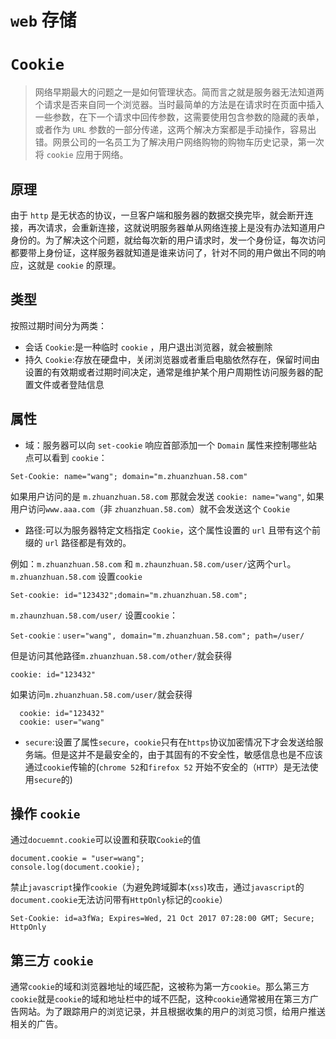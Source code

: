 # `web` 存储

# `Cookie`

> 网络早期最大的问题之一是如何管理状态。简而言之就是服务器无法知道两个请求是否来自同一个浏览器。当时最简单的方法是在请求时在页面中插入一些参数，在下一个请求中回传参数，这需要使用包含参数的隐藏的表单，或者作为 `URL` 参数的一部分传递，这两个解决方案都是手动操作，容易出错。网景公司的一名员工为了解决用户网络购物的购物车历史记录，第一次将 `cookie` 应用于网络。

## 原理

由于 `http` 是无状态的协议，一旦客户端和服务器的数据交换完毕，就会断开连接，再次请求，会重新连接，这就说明服务器单从网络连接上是没有办法知道用户身份的。为了解决这个问题，就给每次新的用户请求时，发一个身份证，每次访问都要带上身份证，这样服务器就知道是谁来访问了，针对不同的用户做出不同的响应，这就是 `cookie` 的原理。

## 类型

按照过期时间分为两类：
- 会话 `Cookie`:是一种临时 `cookie` ，用户退出浏览器，就会被删除
- 持久 `Cookie`:存放在硬盘中，关闭浏览器或者重启电脑依然存在，保留时间由设置的有效期或者过期时间决定，通常是维护某个用户周期性访问服务器的配置文件或者登陆信息

## 属性

- 域：服务器可以向 `set-cookie` 响应首部添加一个 `Domain` 属性来控制哪些站点可以看到 `cookie`：
```
Set-Cookie: name="wang"; domain="m.zhuanzhuan.58.com"
```
如果用户访问的是 `m.zhuanzhuan.58.com` 那就会发送 `cookie: name="wang"`, 如果用户访问`www.aaa.com`（非 `zhuanzhuan.58.com`）就不会发送这个 `Cookie`

- 路径:可以为服务器特定文档指定 `Cookie`，这个属性设置的 `url` 且带有这个前缀的 `url` 路径都是有效的。

例如：`m.zhuanzhuan.58.com` 和 `m.zhaunzhuan.58.com/user/`这两个`url`。 `m.zhuanzhuan.58.com` 设置`cookie`
```
Set-cookie: id="123432";domain="m.zhuanzhuan.58.com";
```

`m.zhaunzhuan.58.com/user/` 设置`cookie`：
```
Set-cookie：user="wang", domain="m.zhuanzhuan.58.com"; path=/user/
```
但是访问其他路径`m.zhuanzhuan.58.com/other/`就会获得
```
cookie: id="123432"
```
如果访问`m.zhuanzhuan.58.com/user/`就会获得
```
  cookie: id="123432"
  cookie: user="wang"
```

- `secure`:设置了属性`secure`，`cookie`只有在`https`协议加密情况下才会发送给服务端。但是这并不是最安全的，由于其固有的不安全性，敏感信息也是不应该通过`cookie`传输的(`chrome 52`和`firefox 52` 开始不安全的（`HTTP`）是无法使用`secure`的)

## 操作 `cookie`

通过`docuemnt.cookie`可以设置和获取`Cookie`的值
```
document.cookie = "user=wang";
console.log(document.cookie);
```
禁止`javascript`操作`cookie`（为避免跨域脚本(`xss`)攻击，通过`javascript`的`document.cookie`无法访问带有`HttpOnly`标记的`cookie`）
```
Set-Cookie: id=a3fWa; Expires=Wed, 21 Oct 2017 07:28:00 GMT; Secure; HttpOnly
```

## 第三方 `cookie`

通常`cookie`的域和浏览器地址的域匹配，这被称为第一方`cookie`。那么第三方`cookie`就是`cookie`的域和地址栏中的域不匹配，这种`cookie`通常被用在第三方广告网站。为了跟踪用户的浏览记录，并且根据收集的用户的浏览习惯，给用户推送相关的广告。